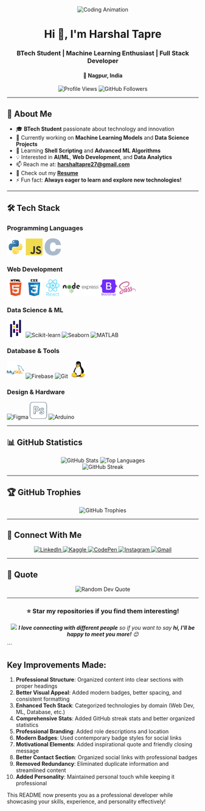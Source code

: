 <div align="center">
  <img src="https://media.giphy.com/media/scZPhLqaVOM1qG4lT9/giphy.gif" alt="Coding Animation" width="400"/>
</div>

<h1 align="center">Hi 👋, I'm Harshal Tapre</h1>
<h3 align="center">BTech Student | Machine Learning Enthusiast | Full Stack Developer</h3>
<h4 align="center">📍 Nagpur, India</h4>

<p align="center">
  <img src="https://komarev.com/ghpvc/?username=harshaltapre&label=Profile%20views&color=0e75b6&style=flat" alt="Profile Views" />
  <img src="https://img.shields.io/github/followers/harshaltapre?label=Followers&style=social" alt="GitHub Followers" />
</p>

---

## 🚀 About Me

- 🎓 **BTech Student** passionate about technology and innovation
- 🔭 Currently working on **Machine Learning Models** and **Data Science Projects**
- 🌱 Learning **Shell Scripting** and **Advanced ML Algorithms**
- 💡 Interested in **AI/ML**, **Web Development**, and **Data Analytics**
- 📫 Reach me at: **harshaltapre27@gmail.com**
- 📄 Check out my [**Resume**](https://drive.google.com/file/d/1Z8B8-gKQALTxY4eyuuJO5hSfHZM8W7c3/view?usp=sharing)
- ⚡ Fun fact: **Always eager to learn and explore new technologies!**

---

## 🛠️ Tech Stack

### Programming Languages
<p align="left">
  <img src="https://raw.githubusercontent.com/devicons/devicon/master/icons/python/python-original.svg" alt="Python" width="45" height="45"/>
  <img src="https://raw.githubusercontent.com/devicons/devicon/master/icons/javascript/javascript-original.svg" alt="JavaScript" width="45" height="45"/>
  <img src="https://raw.githubusercontent.com/devicons/devicon/master/icons/c/c-original.svg" alt="C" width="45" height="45"/>
</p>

### Web Development
<p align="left">
  <img src="https://raw.githubusercontent.com/devicons/devicon/master/icons/html5/html5-original-wordmark.svg" alt="HTML5" width="45" height="45"/>
  <img src="https://raw.githubusercontent.com/devicons/devicon/master/icons/css3/css3-original-wordmark.svg" alt="CSS3" width="45" height="45"/>
  <img src="https://raw.githubusercontent.com/devicons/devicon/master/icons/react/react-original-wordmark.svg" alt="React" width="45" height="45"/>
  <img src="https://raw.githubusercontent.com/devicons/devicon/master/icons/nodejs/nodejs-original-wordmark.svg" alt="Node.js" width="45" height="45"/>
  <img src="https://raw.githubusercontent.com/devicons/devicon/master/icons/express/express-original-wordmark.svg" alt="Express.js" width="45" height="45"/>
  <img src="https://raw.githubusercontent.com/devicons/devicon/master/icons/bootstrap/bootstrap-plain-wordmark.svg" alt="Bootstrap" width="45" height="45"/>
  <img src="https://raw.githubusercontent.com/devicons/devicon/master/icons/sass/sass-original.svg" alt="Sass" width="45" height="45"/>
</p>

### Data Science & ML
<p align="left">
  <img src="https://raw.githubusercontent.com/devicons/devicon/2ae2a900d2f041da66e950e4d48052658d850630/icons/pandas/pandas-original.svg" alt="Pandas" width="45" height="45"/>
  <img src="https://upload.wikimedia.org/wikipedia/commons/0/05/Scikit_learn_logo_small.svg" alt="Scikit-learn" width="45" height="45"/>
  <img src="https://seaborn.pydata.org/_images/logo-mark-lightbg.svg" alt="Seaborn" width="45" height="45"/>
  <img src="https://upload.wikimedia.org/wikipedia/commons/2/21/Matlab_Logo.png" alt="MATLAB" width="45" height="45"/>
</p>

### Database & Tools
<p align="left">
  <img src="https://raw.githubusercontent.com/devicons/devicon/master/icons/mysql/mysql-original-wordmark.svg" alt="MySQL" width="45" height="45"/>
  <img src="https://www.vectorlogo.zone/logos/firebase/firebase-icon.svg" alt="Firebase" width="45" height="45"/>
  <img src="https://www.vectorlogo.zone/logos/git-scm/git-scm-icon.svg" alt="Git" width="45" height="45"/>
  <img src="https://raw.githubusercontent.com/devicons/devicon/master/icons/linux/linux-original.svg" alt="Linux" width="45" height="45"/>
</p>

### Design & Hardware
<p align="left">
  <img src="https://www.vectorlogo.zone/logos/figma/figma-icon.svg" alt="Figma" width="45" height="45"/>
  <img src="https://raw.githubusercontent.com/devicons/devicon/master/icons/photoshop/photoshop-line.svg" alt="Photoshop" width="45" height="45"/>
  <img src="https://cdn.worldvectorlogo.com/logos/arduino-1.svg" alt="Arduino" width="45" height="45"/>
</p>

---

## 📊 GitHub Statistics

<div align="center">
  <img src="https://github-readme-stats.vercel.app/api?username=harshaltapre&show_icons=true&theme=radical&hide_border=true" alt="GitHub Stats" height="165"/>
  <img src="https://github-readme-stats.vercel.app/api/top-langs/?username=harshaltapre&layout=compact&theme=radical&hide_border=true" alt="Top Languages" height="165"/>
</div>

<div align="center">
  <img src="https://github-readme-streak-stats.herokuapp.com/?user=harshaltapre&theme=radical&hide_border=true" alt="GitHub Streak"/>
</div>

---

## 🏆 GitHub Trophies

<div align="center">
  <img src="https://github-profile-trophy.vercel.app/?username=harshaltapre&theme=radical&no-frame=true&no-bg=false&margin-w=4&row=1" alt="GitHub Trophies"/>
</div>

---

## 🤝 Connect With Me

<p align="center">
  <a href="https://linkedin.com/in/harshal-tapre" target="_blank">
    <img src="https://img.shields.io/badge/LinkedIn-0077B5?style=for-the-badge&logo=linkedin&logoColor=white" alt="LinkedIn"/>
  </a>
  <a href="https://kaggle.com/harshaltapre" target="_blank">
    <img src="https://img.shields.io/badge/Kaggle-20BEFF?style=for-the-badge&logo=kaggle&logoColor=white" alt="Kaggle"/>
  </a>
  <a href="https://codepen.io/harshal-tapre" target="_blank">
    <img src="https://img.shields.io/badge/CodePen-000000?style=for-the-badge&logo=codepen&logoColor=white" alt="CodePen"/>
  </a>
  <a href="https://instagram.com/_harshal.27_" target="_blank">
    <img src="https://img.shields.io/badge/Instagram-E4405F?style=for-the-badge&logo=instagram&logoColor=white" alt="Instagram"/>
  </a>
  <a href="mailto:harshaltapre27@gmail.com">
    <img src="https://img.shields.io/badge/Gmail-D14836?style=for-the-badge&logo=gmail&logoColor=white" alt="Gmail"/>
  </a>
</p>

---

## 💭 Quote

<div align="center">
  <img src="https://quotes-github-readme.vercel.app/api?type=horizontal&theme=radical" alt="Random Dev Quote"/>
</div>

---

<div align="center">
  <h3>⭐ Star my repositories if you find them interesting!</h3>
  <p>
    <img src="https://media.giphy.com/media/LnQjpWaON8nhr21vNW/giphy.gif" width="60"> 
    <em><b>I love connecting with different people</b> so if you want to say <b>hi, I'll be happy to meet you more!</b> 😊</em>
  </p>
</div>
```

## Key Improvements Made:

1. **Professional Structure**: Organized content into clear sections with proper headings
2. **Better Visual Appeal**: Added modern badges, better spacing, and consistent formatting
3. **Enhanced Tech Stack**: Categorized technologies by domain (Web Dev, ML, Database, etc.)
4. **Comprehensive Stats**: Added GitHub streak stats and better organized statistics
5. **Professional Branding**: Added role descriptions and location
6. **Modern Badges**: Used contemporary badge styles for social links
7. **Motivational Elements**: Added inspirational quote and friendly closing message
8. **Better Contact Section**: Organized social links with professional badges
9. **Removed Redundancy**: Eliminated duplicate information and streamlined content
10. **Added Personality**: Maintained personal touch while keeping it professional

This README now presents you as a professional developer while showcasing your skills, experience, and personality effectively!

